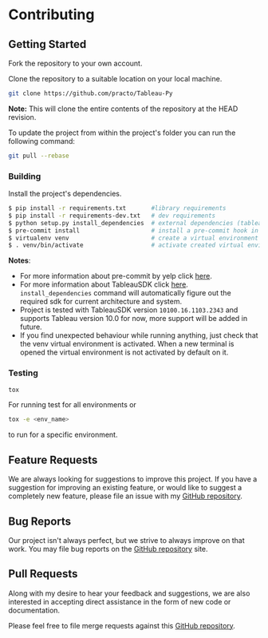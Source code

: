 # Contributing

## Getting Started

Fork the repository to your own account.

Clone the repository to a suitable location on your local machine.

```bash
git clone https://github.com/practo/Tableau-Py
```

**Note:** This will clone the entire contents of the repository at the HEAD revision.

To update the project from within the project's folder you can run the following command:

```bash
git pull --rebase
```

### Building

Install the project's dependencies.

```bash
$ pip install -r requirements.txt       #library requirements
$ pip install -r requirements-dev.txt   # dev requirements
$ python setup.py install_dependencies  # external dependencies (tableau sdk)
$ pre-commit install                    # install a pre-commit hook in .git repository
$ virtualenv venv                       # create a virtual environment
$ . venv/bin/activate                   # activate created virtual environment
```

**Notes**:
* For more information about pre-commit by yelp click [here](http://pre-commit.com).
* For more information about TableauSDK click [here](https://onlinehelp.tableau.com/current/api/sdk/en-us/SDK/tableau_sdk_installing.htm). `install_dependencies` command will automatically figure out the required sdk for current architecture and system.
* Project is tested with TableauSDK version `10100.16.1103.2343` and supports Tableau version 10.0 for now, more support will be added in future.
* If you find unexpected behaviour while running anything, just check that the venv virtual environment is activated. When a new terminal is opened the virtual environment is not activated by default on it.

### Testing

```bash
tox
```

For running test for all environments or

```bash
tox -e <env_name>
```

to run for a specific environment.

## Feature Requests

We are always looking for suggestions to improve this project. If you have a suggestion for improving an existing feature, or would like to suggest a completely new feature, please file an issue with my [GitHub repository](https://github.com/anuragagarwal561994/auto_extract/issues).

## Bug Reports

Our project isn't always perfect, but we strive to always improve on that work. You may file bug reports on the [GitHub repository](https://github.com/practo/Tableau-Py/issues) site.

## Pull Requests

Along with my desire to hear your feedback and suggestions, we are also interested in accepting direct assistance in the form of new code or documentation.

Please feel free to file merge requests against this [GitHub repository](https://github.com/practo/Tableau-Py/pulls).
